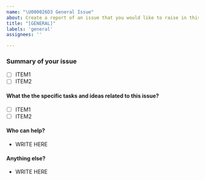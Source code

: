 ```yaml
---
name: "\U000026D3 General Issue"
about: Create a report of an issue that you would like to raise in this repository
title: "[GENERAL]"
labels: 'general'
assignees: ''

---
```

<!-- Thank you for contributing. 
These HTML commments will not render in the issue, but you can delete them once you've read them if you prefer! -->

### Summary of your issue
<!-- Use this section to clearly and concisely describe the issue you would like to raise in this repository. 
We suggest using bullets (indicated by * or -) or checkboxes [ ] (filled checkbox [x]) here -->

- [ ] ITEM1
- [ ] ITEM2

#### What the the specific tasks and ideas related to this issue?
<!-- Please discuss your issues in soncise tasks and ideas that one can contribute to solve this issue. 
We suggest using bullets (indicated by * or -) or checkboxes [ ] (filled checkbox [x]) here -->

- [ ] ITEM1
- [ ] ITEM2

#### Who can help?
<!-- Name of the person or person with specific skills. 
We suggest using bullets (indicated by * or -). -->

- WRITE HERE

#### Anything else?
<!-- Anything else you would like to add here. 
We suggest using bullets (indicated by * or -). -->

- WRITE HERE
